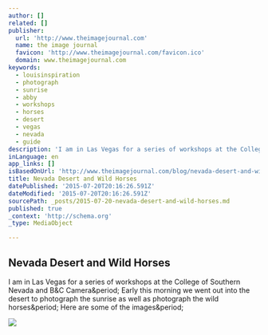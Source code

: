 ```yaml
---
author: []
related: []
publisher:
  url: 'http://www.theimagejournal.com'
  name: the image journal
  favicon: 'http://www.theimagejournal.com/favicon.ico'
  domain: www.theimagejournal.com
keywords:
  - louisinspiration
  - photograph
  - sunrise
  - abby
  - workshops
  - horses
  - desert
  - vegas
  - nevada
  - guide
description: 'I am in Las Vegas for a series of workshops at the College of Southern Nevada and B&C Camera. Early this morning we went out into the desert to photograph the sunrise as well as photograph the wild horses. Here are some of the images.'
inLanguage: en
app_links: []
isBasedOnUrl: 'http://www.theimagejournal.com/blog/nevada-desert-and-wild-horses'
title: Nevada Desert and Wild Horses
datePublished: '2015-07-20T20:16:26.591Z'
dateModified: '2015-07-20T20:16:26.591Z'
sourcePath: _posts/2015-07-20-nevada-desert-and-wild-horses.md
published: true
_context: 'http://schema.org'
_type: MediaObject

---
```

<article style=""><h1>Nevada Desert and Wild Horses</h1><p>I am in Las Vegas for a series of workshops at the College of Southern Nevada and B&amp;C Camera&amp;period; Early this morning we went out into the desert to photograph the sunrise as well as photograph the wild horses&amp;period; Here are some of the images&amp;period;</p><img src="https://static1.squarespace.com/static/533645ace4b0e7e398ea017f/53364a06e4b07ed5c2731c4c/5345a584e4b06da606df756b/1397073665459/5.jpg?format=1000w" /></article>